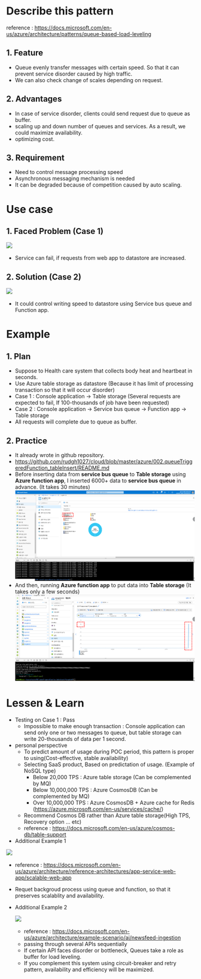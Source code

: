 # Describe this pattern
reference : https://docs.microsoft.com/en-us/azure/architecture/patterns/queue-based-load-leveling

## 1. Feature
- Queue evenly transfer messages with certain speed. So that it can prevent service disorder caused by high traffic.
- We can also check change of scales depending on request.

## 2. Advantages
- In case of service disorder, clients could send request due to queue as buffer.
- scaling up and down number of queues and services. As a result, we could maximize availability.
- optimizing cost.

## 3. Requirement
- Need to control message processing speed
- Asynchronous messaging mechanism is needed
- It can be degraded because of competition caused by auto scaling.

# Use case

## 1. Faced Problem (Case 1)
<img src="https://docs.microsoft.com/ko-kr/azure/architecture/patterns/_images/queue-based-load-leveling-overwhelmed.png"></img>
- Service can fail, if requests from web app to datastore are increased.

## 2. Solution (Case 2)
<img src="https://docs.microsoft.com/ko-kr/azure/architecture/patterns/_images/queue-based-load-leveling-function.png"></img>
- It could control writing speed to datastore using Service bus queue and Function app.

# Example
## 1. Plan
- Suppose to Health care system that collects body heat and heartbeat in seconds.
- Use Azure table storage as datastore (Because it has limit of processing transaction so that it will occur disorder)
- Case 1 : Console application -> Table storage (Several requests are expected to fail, If 100-thousands of job have been requested)
- Case 2 : Console application -> Service bus queue -> Function app -> Table storage
- All requests will complete due to queue as buffer.

## 2. Practice
- It already wrote in github repository.
- https://github.com/rudgh1027/cloud/blob/master/azure/002.queueTriggeredFunction_tableInsert/README.md
- Before inserting data from **service bus queue** to **Table storage** using **Azure function app**, I inserted 6000+ data to **service bus queue** in advance. (It takes 30 minutes)
<img src="../img/loadLeveling_queueCount.png"></img>
- And then, running **Azure function app** to put data into **Table storage** (It takes only a few seconds)
<img src="../img/loadLeveling_tableMetric.png"></img>
# Lessen & Learn
- Testing on Case 1 : Pass
  - Impossible to make enough transaction : Console application can send only one or two messages to queue, but table storage can write 20-thousands of data per 1 second.
- personal perspective
  - To predict amount of usage during POC period, this pattern is proper to using(Cost-effective, stable availability)
  - Selecting SaaS product, Based on predictation of usage. (Example of NoSQL type)
    - Below 20,000 TPS : Azure table storage (Can be complemented by MQ)
    - Below 10,000,000 TPS : Azure CosmosDB (Can be complemented by MQ)
    - Over 10,000,000 TPS : Azure CosmosDB + Azure cache for Redis (https://azure.microsoft.com/en-us/services/cache/)
  - Recommend Cosmos DB rather than Azure table storage(High TPS, Recovery option ... etc)
  - reference : https://docs.microsoft.com/en-us/azure/cosmos-db/table-support
- Additional Example 1 

<img src="https://docs.microsoft.com/ko-kr/azure/architecture/reference-architectures/app-service-web-app/images/scalable-web-app.png"></img>

  - reference : https://docs.microsoft.com/en-us/azure/architecture/reference-architectures/app-service-web-app/scalable-web-app
  - Requet backgroud process using queue and function, so that it preserves scalablity and availability.

- Additional Example 2 

  <img src="https://docs.microsoft.com/ko-kr/azure/architecture/example-scenario/ai/media/mass-ingestion-newsfeeds-architecture.png"></img>

  - reference : https://docs.microsoft.com/en-us/azure/architecture/example-scenario/ai/newsfeed-ingestion
  - passing through several APIs sequentially
  - If certain API faces disorder or bottleneck, Queues take a role as buffer for load leveling.
  - If you complement this system using circuit-breaker and retry pattern, availability and efficiency will be maximized.

